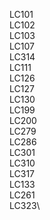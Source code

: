 LC101\
LC102\
LC103\
LC107\
LC314\
LC111\
LC126\
LC127\
LC130\
LC199\
LC200\
LC279\
LC286\
LC301\
LC310\
LC317\
LC133\
LC261\
LC323\
